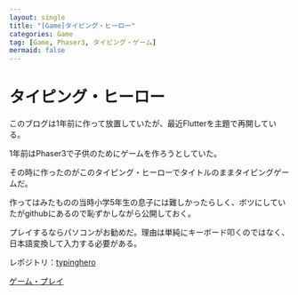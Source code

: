 ```yaml
---
layout: single
title: "[Game]タイピング・ヒーロー"
categories: Game
tag: [Game, Phaser3, タイピング・ゲーム]
mermaid: false
---
```


# タイピング・ヒーロー

このブログは1年前に作って放置していたが、最近Flutterを主題で再開している。

1年前はPhaser3で子供のためにゲームを作ろうとしていた。

その時に作ったのがこのタイピング・ヒーローでタイトルのままタイピングゲームだ。

作ってはみたものの当時小学5年生の息子には難しかったらしく、ボツにしていたがgithubにあるので恥ずかしながら公開しておく。

プレイするならパソコンがお勧めだ。理由は単純にキーボード叩くのではなく、日本語変換して入力する必要がある。

レポジトリ：[typinghero](https://github.com/papanoyang/typinghero)

[ゲーム・プレイ](https://papanoyang.github.io/typinghero/)